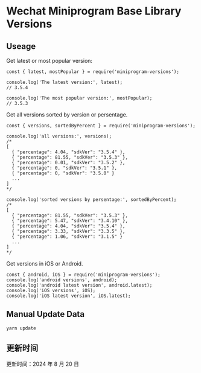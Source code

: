 
# Wechat Miniprogram Base Library Versions

## Useage

Get latest or most popular version:

```;
const { latest, mostPopular } = require('miniprogram-versions');

console.log('The latest version:', latest);
// 3.5.4

console.log('The most popular version:', mostPopular);
// 3.5.3

```

Get all versions sorted by version or persentage.

```
const { versions, sortedByPercent } = require('miniprogram-versions');

console.log('all versions:', versions);
/*
[
  { "percentage": 4.04, "sdkVer": "3.5.4" },
  { "percentage": 81.55, "sdkVer": "3.5.3" },
  { "percentage": 0.01, "sdkVer": "3.5.2" },
  { "percentage": 0, "sdkVer": "3.5.1" },
  { "percentage": 0, "sdkVer": "3.5.0" }
  ...
]
*/

console.log('sorted versions by persentage:', sortedByPercent);
/*
[
  { "percentage": 81.55, "sdkVer": "3.5.3" },
  { "percentage": 5.47, "sdkVer": "3.4.10" },
  { "percentage": 4.04, "sdkVer": "3.5.4" },
  { "percentage": 3.33, "sdkVer": "3.3.5" },
  { "percentage": 1.06, "sdkVer": "3.1.5" }
  ...
]
*/
```

Get versions in iOS or Android.

```
const { android, iOS } = require('miniprogram-versions');
console.log('android versions', android);
console.log('android latest version', android.latest);
console.log('iOS versions', iOS);
console.log('iOS latest version', iOS.latest);
```

## Manual Update Data

```
yarn update
```

## 更新时间

更新时间：2024 年 8 月 20 日
